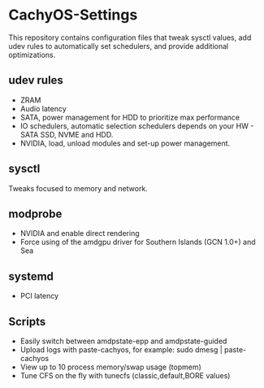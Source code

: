# CachyOS-Settings
This repository contains configuration files that tweak sysctl values, add udev rules to automatically set schedulers, and provide additional optimizations.

## udev rules
- ZRAM
- Audio latency
- SATA, power management for HDD to prioritize max performance 
- IO schedulers, automatic selection schedulers depends on your HW - SATA SSD, NVME and HDD.
- NVIDIA, load, unload modules and set-up power management. 

## sysctl
Tweaks focused to memory and network.

## modprobe
- NVIDIA and enable direct rendering
- Force using of the amdgpu driver for Southern Islands (GCN 1.0+) and Sea

## systemd
- PCI latency

## Scripts
- Easily switch between amdpstate-epp and amdpstate-guided
- Upload logs with paste-cachyos, for example: sudo dmesg | paste-cachyos
- View up to 10 process memory/swap usage (topmem)
- Tune CFS on the fly with tunecfs (classic,default,BORE values)
